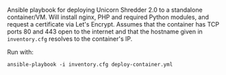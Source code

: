 Ansible playbook for deploying Unicorn Shredder 2.0 to a standalone container/VM. Will install nginx, PHP and required Python modules, and request a certificate via Let's Encrypt. Assumes that the container has TCP ports 80 and 443 open to the internet and that the hostname given in `inventory.cfg` resolves to the container's IP.

Run with:
```
ansible-playbook -i inventory.cfg deploy-container.yml
```
